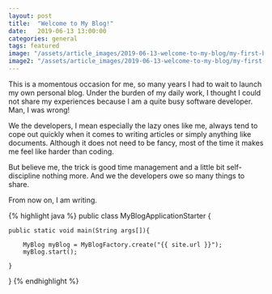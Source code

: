 ```yaml
---
layout: post
title:  "Welcome to My Blog!"
date:   2019-06-13 13:00:00
categories: general
tags: featured
image: "/assets/article_images/2019-06-13-welcome-to-my-blog/my-first-blog.jpg"
image2: "/assets/article_images/2019-06-13-welcome-to-my-blog/my-first-blog-mobile.jpg"
---
```

This is a momentous occasion for me, so many years I had to wait to launch my own personal blog. Under the burden of my daily work, I thought I could not share my experiences because I am a quite busy software developer. Man, I was wrong!

We the developers, I mean especially the lazy ones like me, always tend to cope out quickly when it comes to writing articles or simply anything like documents. Although it does not need to be fancy, most of the time it makes me feel like harder than coding.

But believe me, the trick is good time management and a little bit self-discipline nothing more. And we the developers owe so many things to share.

From now on, I am writing.

{% highlight java %}
public class MyBlogApplicationStarter {

    public static void main(String args[]){

        MyBlog myBlog = MyBlogFactory.create("{{ site.url }}");
        myBlog.start();

    }

}
{% endhighlight %}
